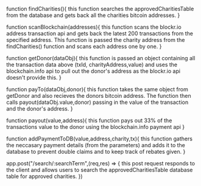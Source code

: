 
function findCharities(){
  this function searches the approvedCharitiesTable from the database and gets back all the charities bitcoin addresses.
}

function scanBlockchain(addresses){
  this function scans the blockr.io address transaction api and gets back the latest 200 transactions from the specified address. This function is passed the charity address from the findCharities() function and scans each address one by one.
}

function getDonor(dataObj){
  this function is passed an object containing all the transaction data above (txId, charityAddress,value) and uses the blockchain.info api to pull out the donor's address as the blockr.io api doesn't provide this.
}

function payTo(dataObj,donor){
  this function takes the same object from getDonor and also recieves the donors bitcoin address. The function then calls payout(dataObj.value,donor) passing in the value of the transaction and the donor's address.
}

function payout(value,address){
  this function pays out 33% of the transactions value to the donor using the blockchain.info payment api
}

function addPaymentToDB(value,address,charity,tx){
  this function gathers the neccasary payment details (from the parameters) and adds it to the database to prevent double claims and to keep track of rebates given.
}

app.post("/search/:searchTerm",(req,res) => {
  this post request responds to the client and allows users to search the approvedCharitiesTable database table for approved charities.
})

